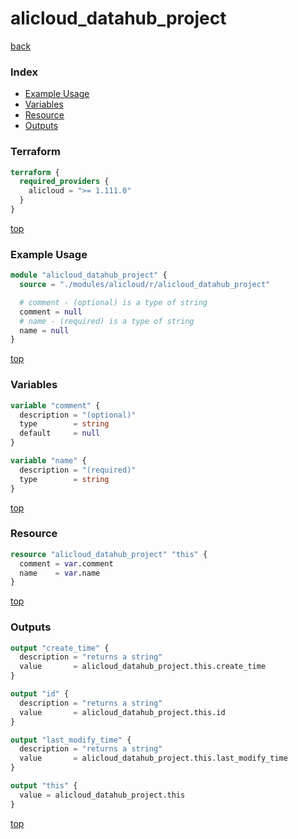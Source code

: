 # alicloud_datahub_project

[back](../alicloud.md)

### Index

- [Example Usage](#example-usage)
- [Variables](#variables)
- [Resource](#resource)
- [Outputs](#outputs)

### Terraform

```terraform
terraform {
  required_providers {
    alicloud = ">= 1.111.0"
  }
}
```

[top](#index)

### Example Usage

```terraform
module "alicloud_datahub_project" {
  source = "./modules/alicloud/r/alicloud_datahub_project"

  # comment - (optional) is a type of string
  comment = null
  # name - (required) is a type of string
  name = null
}
```

[top](#index)

### Variables

```terraform
variable "comment" {
  description = "(optional)"
  type        = string
  default     = null
}

variable "name" {
  description = "(required)"
  type        = string
}
```

[top](#index)

### Resource

```terraform
resource "alicloud_datahub_project" "this" {
  comment = var.comment
  name    = var.name
}
```

[top](#index)

### Outputs

```terraform
output "create_time" {
  description = "returns a string"
  value       = alicloud_datahub_project.this.create_time
}

output "id" {
  description = "returns a string"
  value       = alicloud_datahub_project.this.id
}

output "last_modify_time" {
  description = "returns a string"
  value       = alicloud_datahub_project.this.last_modify_time
}

output "this" {
  value = alicloud_datahub_project.this
}
```

[top](#index)